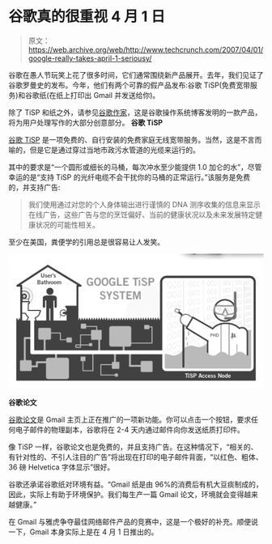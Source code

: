 # 谷歌真的很重视 4 月 1 日 

> 原文：<https://web.archive.org/web/http://www.techcrunch.com/2007/04/01/google-really-takes-april-1-seriousy/>

谷歌在愚人节玩笑上花了很多时间，它们通常围绕新产品展开。去年，我们见证了谷歌罗曼史的发布。今年，他们有两个可靠的假产品发布:谷歌 TiSP(免费宽带服务)和谷歌纸(在纸上打印出 Gmail 并发送给你)。

除了 TiSP 和纸之外，请参见[谷歌作家](https://web.archive.org/web/20221208072952/http://googlesystem.blogspot.com/2007/03/google-writer.html)，这是谷歌操作系统博客发明的一款产品，将为用户处理写作的大部分创意部分。
 **谷歌 TiSP**

 [谷歌 TiSP](https://web.archive.org/web/20221208072952/http://www.google.com/tisp/) 是一项免费的、自行安装的免费家庭无线宽带服务。当然，这是不言而喻的，但是它是通过穿过当地市政污水管道的光缆来运行的。

其中的要求是“一个圆形或细长的马桶，每次冲水至少能提供 1.0 加仑的水”，尽管幸运的是“支持 TiSP 的光纤电缆不会干扰你的马桶的正常运行。”该服务是免费的，并支持广告:

> 我们使用通过对您的个人身体输出进行谨慎的 DNA 测序收集的信息来显示在线广告，这些广告与您的烹饪偏好、当前的健康状况以及未来发展特定健康状况的可能性相关。

至少在美国，粪便学的引用总是很容易让人发笑。

![](img/b5f0fd230583f961769dd1d188051cf8.png)

 **谷歌论文**

 [谷歌论文](https://web.archive.org/web/20221208072952/http://mail.google.com/mail/help/paper/more.html)是 Gmail 主页上正在推广的一项新功能。你可以点击一个按钮，要求任何电子邮件的物理副本，谷歌将在 2-4 天内通过邮件向你发送纸质打印件。

像 TiSP 一样，谷歌论文也是免费的，并且支持广告。在这种情况下，“相关的、有针对性的、不引人注目的广告”将出现在打印的电子邮件背面，“以红色、粗体、36 磅 Helvetica 字体显示”很好。

谷歌还承诺谷歌纸对环境有益。“Gmail 纸是由 96%的消费后有机大豆痰制成的，因此，实际上有助于环境保护。我们每生产一篇 Gmail 论文，环境就会变得越来越健康。”

在 Gmail 与雅虎争夺最佳网络邮件产品的竞赛中，这是一个极好的补充。顺便说一下，Gmail 本身实际上是在 4 月 1 日推出的。